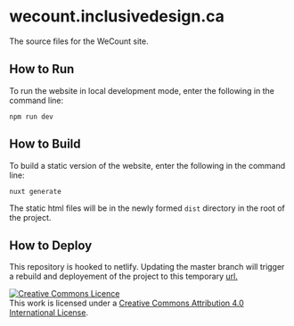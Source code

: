 # wecount.inclusivedesign.ca
The source files for the WeCount site.

## How to Run
To run the website in local development mode, enter the following in the command line:
```
npm run dev
```
## How to Build
To build a static version of the website, enter the following in the command line: 
```
nuxt generate
```

The static html files will be in the newly formed `dist` directory in the root of the project.

## How to Deploy
This repository is hooked to netlify. Updating the master branch will trigger a rebuild and deployement of the project to this temporary [url.](https://peaceful-davinci-07d6a2.netlify.com/)



	
<a rel="license" href="http://creativecommons.org/licenses/by/4.0/"><img alt="Creative Commons Licence" style="border-width:0" src="https://i.creativecommons.org/l/by/4.0/88x31.png" /></a><br />This work is licensed under a <a rel="license" href="http://creativecommons.org/licenses/by/4.0/">Creative Commons Attribution 4.0 International License</a>.
